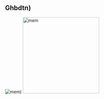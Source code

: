 ## Ghbdtn)
![mem)](https://sun9-54.userapi.com/impg/3AbGLgOYYkxJ_LurEFbtmwXEOsdt7V_fM_yR8Q/-JdNJ5tMRqY.jpg?size=1116x1258&quality=96&sign=d187a78b0d21648de1893bc7f73dd10f&type=album)
<img src="https://sun9-54.userapi.com/impg/3AbGLgOYYkxJ_LurEFbtmwXEOsdt7V_fM_yR8Q/-JdNJ5tMRqY.jpg?size=1116x1258&quality=96&sign=d187a78b0d21648de1893bc7f73dd10f&type=album" alt="mem" width="250"/>
<!--
**idexlism/idexlism** is a ✨ _special_ ✨ repository because its `README.md` (this file) appears on your GitHub profile.

Here are some ideas to get you started:

- 🔭 I’m currently working on ...
- 🌱 I’m currently learning ...
- 👯 I’m looking to collaborate on ...
- 🤔 I’m looking for help with ...
- 💬 Ask me about ...
- 📫 How to reach me: ...
- 😄 Pronouns: ...
- ⚡ Fun fact: ...
-->
